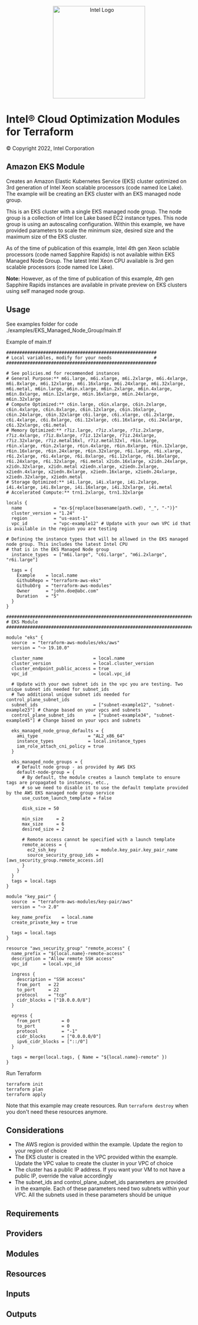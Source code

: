 <p align="center">
  <img src="https://github.com/OTCShare2/terraform-intel-aws-eks/blob/main/images/logo-classicblue-800px.png?raw=true" alt="Intel Logo" width="250"/>
</p>

# Intel® Cloud Optimization Modules for Terraform

© Copyright 2022, Intel Corporation

## Amazon EKS Module
Creates an Amazon Elastic Kubernetes Service (EKS) cluster optimized on 3rd generation of Intel Xeon scalable processors (code named Ice Lake). The example will be creating an EKS cluster with an EKS managed node group. 


This is an EKS cluster with a single EKS managed node group. The node group is a collection of Intel Ice Lake based EC2 instance types. This node group is using an autoscaling configuration. Within this example, we have provided parameters to scale the minimum size, desired size and the maximum size of the EKS cluster.

As of the time of publication of this example, Intel 4th gen Xeon sclable processors (code named Sapphire Rapids) is not available within EKS Managed Node Group. The latest Intel Xeon CPU available is 3rd gen scalable processors (code named Ice Lake).

<b>Note:</b> However, as of the time of publication of this example, 4th gen Sapphire Rapids instances are available in private preview on EKS clusters using self managed node group.

## Usage

See examples folder for code ./examples/EKS_Managed_Node_Group/main.tf

Example of main.tf

```hcl
#########################################################
# Local variables, modify for your needs                #
#########################################################

# See policies.md for recommended instances
# General Purpose:** m6i.large, m6i.xlarge, m6i.2xlarge, m6i.4xlarge, m6i.8xlarge, m6i.12xlarge, m6i.16xlarge, m6i.24xlarge, m6i.32xlarge, m6i.metal, m6in.large, m6in.xlarge, m6in.2xlarge, m6in.4xlarge, m6in.8xlarge, m6in.12xlarge, m6in.16xlarge, m6in.24xlarge, m6in.32xlarge
# Compute Optimized:** c6in.large, c6in.xlarge, c6in.2xlarge, c6in.4xlarge, c6in.8xlarge, c6in.12xlarge, c6in.16xlarge, c6in.24xlarge, c6in.32xlarge c6i.large, c6i.xlarge, c6i.2xlarge, c6i.4xlarge, c6i.8xlarge, c6i.12xlarge, c6i.16xlarge, c6i.24xlarge, c6i.32xlarge, c6i.metal
# Memory Optimized:** r7iz.large, r7iz.xlarge, r7iz.2xlarge, r7iz.4xlarge, r7iz.8xlarge, r7iz.12xlarge, r7iz.24xlarge, r7iz.32xlarge, r7iz.metal16xl, r7iz.metal32xl, r6in.large, r6in.xlarge, r6in.2xlarge, r6in.4xlarge, r6in.8xlarge, r6in.12xlarge, r6in.16xlarge, r6in.24xlarge, r6in.32xlarge, r6i.large, r6i.xlarge, r6i.2xlarge, r6i.4xlarge, r6i.8xlarge, r6i.12xlarge, r6i.16xlarge, r6i.24xlarge, r6i.32xlarge, r6i.metal x2idn.16xlarge, x2idn.24xlarge, x2idn.32xlarge, x2idn.metal x2iedn.xlarge, x2iedn.2xlarge, x2iedn.4xlarge, x2iedn.8xlarge, x2iedn.16xlarge, x2iedn.24xlarge, x2iedn.32xlarge, x2iedn.metal
# Storage Optimized:** i4i.large, i4i.xlarge, i4i.2xlarge, i4i.4xlarge, i4i.8xlarge, i4i.16xlarge, i4i.32xlarge, i4i.metal
# Accelerated Compute:** trn1.2xlarge, trn1.32xlarge

locals {
  name            = "ex-${replace(basename(path.cwd), "_", "-")}"
  cluster_version = "1.24"
  region          = "us-east-1"
  vpc_id          = "vpc-example12" # Update with your own VPC id that is available in the region you are testing

# Defining the instance types that will be allowed in the EKS managed node group. This includes the latest Intel CPU
# that is in the EKS Managed Node group
  instance_types  = ["m6i.large", "c6i.large", "m6i.2xlarge", "r6i.large"]

  tags = {
    Example    = local.name
    GithubRepo = "terraform-aws-eks"
    GithubOrg  = "terraform-aws-modules"
    Owner      = "john.doe@abc.com"
    Duration   = "5"
  }
}

################################################################################
# EKS Module
################################################################################

module "eks" {
  source  = "terraform-aws-modules/eks/aws"
  version = "~> 19.10.0"

  cluster_name                   = local.name
  cluster_version                = local.cluster_version
  cluster_endpoint_public_access = true
  vpc_id                         = local.vpc_id

  # Update with your own subnet ids in the vpc you are testing. Two unique subnet ids needed for subnet_ids
  # Two additional unique subnet ids needed for control_plane_subnet_ids
  subnet_ids                     = ["subnet-example12", "subnet-example23"] # Change based on your vpcs and subnets
  control_plane_subnet_ids       = ["subnet-example34", "subnet-example45"] # Change based on your vpcs and subnets

  eks_managed_node_group_defaults = {
    ami_type                   = "AL2_x86_64"
    instance_types             = local.instance_types
    iam_role_attach_cni_policy = true
  }

  eks_managed_node_groups = {
    # Default node group - as provided by AWS EKS
    default-node-group = {
      # By default, the module creates a launch template to ensure tags are propagated to instances, etc.,
      # so we need to disable it to use the default template provided by the AWS EKS managed node group service
      use_custom_launch_template = false

      disk_size = 50

      min_size     = 2
      max_size     = 6
      desired_size = 2

      # Remote access cannot be specified with a launch template
      remote_access = {
        ec2_ssh_key               = module.key_pair.key_pair_name
        source_security_group_ids = [aws_security_group.remote_access.id]
      }
    }
  }
  tags = local.tags
}

module "key_pair" {
  source  = "terraform-aws-modules/key-pair/aws"
  version = "~> 2.0"

  key_name_prefix    = local.name
  create_private_key = true

  tags = local.tags
}

resource "aws_security_group" "remote_access" {
  name_prefix = "${local.name}-remote-access"
  description = "Allow remote SSH access"
  vpc_id      = local.vpc_id

  ingress {
    description = "SSH access"
    from_port   = 22
    to_port     = 22
    protocol    = "tcp"
    cidr_blocks = ["10.0.0.0/8"]
  }

  egress {
    from_port        = 0
    to_port          = 0
    protocol         = "-1"
    cidr_blocks      = ["0.0.0.0/0"]
    ipv6_cidr_blocks = ["::/0"]
  }

  tags = merge(local.tags, { Name = "${local.name}-remote" })
}
```

Run Terraform

```hcl
terraform init  
terraform plan
terraform apply

```

Note that this example may create resources. Run `terraform destroy` when you don't need these resources anymore.

## Considerations  
- The AWS region is provided within the example. Update the region to your region of choice
- The EKS cluster is created in the VPC provided within the example. Update the VPC value to create the cluster in your VPC of choice
- The cluster has a public IP address. If you want your VM to not have a public IP, override the value accordingly
- The subnet_ids and control_plane_subnet_ids parameters are provided in the example. Each of these parameters need two subnets within your VPC. All the subnets used in these parameters should be unique

<!-- BEGIN_TF_DOCS -->
## Requirements

## Providers

## Modules

## Resources

## Inputs

## Outputs

<!-- END_TF_DOCS -->
